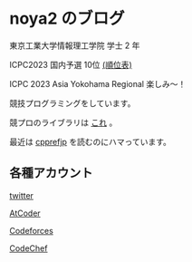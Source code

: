 # noya2 のブログ

東京工業大学情報理工学院 学士 2 年



ICPC2023 国内予選 10位 [(順位表)](https://icpc.iisf.or.jp/2023-yokohama/domestic/icpc-2023-result/)

ICPC 2023 Asia Yokohama Regional 楽しみ〜！

競技プログラミングをしています。

競プロのライブラリは [これ](https://noya2ruler.github.io/noya2_Library/) 。

最近は [cpprefjp](https://cpprefjp.github.io) を読むのにハマっています。

## 各種アカウント

[twitter](https://twitter.com/noya2ruler)

[AtCoder](https://atcoder.jp/users/noya2)

[Codeforces](https://codeforces.com/profile/noya2)

[CodeChef](https://www.codechef.com/users/noya2)
